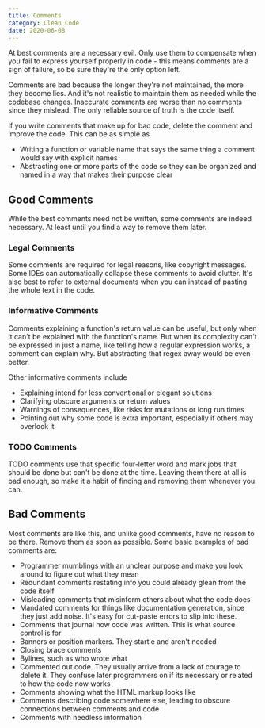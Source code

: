 ```yaml
---
title: Comments
category: Clean Code
date: 2020-06-08
---
```


At best comments are a necessary evil. Only use them to compensate when you fail to express yourself properly in code - this means comments are a sign of failure, so be sure they're the only option left.

Comments are bad because the longer they're not maintained, the more they become lies. And it's not realistic to maintain them as needed while the codebase changes. Inaccurate comments are worse than no comments since they mislead. The only reliable source of truth is the code itself.

If you write comments that make up for bad code, delete the comment and improve the code. This can be as simple as

* Writing a function or variable name that says the same thing a comment would say with explicit names
* Abstracting one or more parts of the code so they can be organized and named in a way that makes their purpose clear

## Good Comments

While the best comments need not be written, some comments are indeed necessary. At least until you find a way to remove them later.

### Legal Comments

Some comments are required for legal reasons, like copyright messages. Some IDEs can automatically collapse these comments to avoid clutter. It's also best to refer to external documents when you can instead of pasting the whole text in the code.

### Informative Comments

Comments explaining a function's return value can be useful, but only when it can't be explained with the function's name. But when its complexity can't be expressed in just a name, like telling how a regular expression works, a comment can explain why. But abstracting that regex away would be even better.

Other informative comments include

* Explaining intend for less conventional or elegant solutions
* Clarifying obscure arguments or return values
* Warnings of consequences, like risks for mutations or long run times
* Pointing out why some code is extra important, especially if others may overlook it

### TODO Comments

TODO comments use that specific four-letter word and mark jobs that should be done but can't be done at the time. Leaving them there at all is bad enough, so make it a habit of finding and removing them whenever you can.

## Bad Comments

Most comments are like this, and unlike good comments, have no reason to be there. Remove them as soon as possible. Some basic examples of bad comments are:

* Programmer mumblings with an unclear purpose and make you look around to figure out what they mean
* Redundant comments restating info you could already glean from the code itself
* Misleading comments that misinform others about what the code does
* Mandated comments for things like documentation generation, since they just add noise. It's easy for cut-paste errors to slip into these.
* Comments that journal how code was written. This is what source control is for
* Banners or position markers. They startle and aren't needed
* Closing brace comments
* Bylines, such as who wrote what
* Commented out code. They usually arrive from a lack of courage to delete it. They confuse later programmers on if its necessary or related to how the code now works
* Comments showing what the HTML markup looks like
* Comments describing code somewhere else, leading to obscure connections between comments and code
* Comments with needless information
